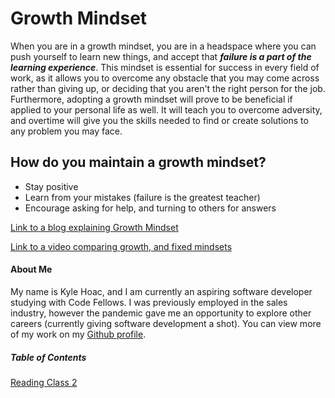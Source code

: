 # Growth Mindset
When you are in a growth mindset, you are in a headspace where you can push yourself to learn new things, and accept that __*failure is a part of the learning experience*__. This mindset is essential for success in every field of work, as it allows you to overcome any obstacle that you may come across rather than giving up, or deciding that you aren't the right person for the job. Furthermore, adopting a growth mindset will prove to be beneficial if applied to your personal life as well. It will teach you to overcome adversity, and overtime will give you the skills needed to find or create solutions to any problem you may face.

## How do you maintain a growth mindset?
- Stay positive
- Learn from your mistakes (failure is the greatest teacher)
- Encourage asking for help, and turning to others for answers

[Link to a blog explaining Growth Mindset](https://www.atlassian.com/blog/inside-atlassian/growth-mindset)

[Link to a video comparing growth, and fixed mindsets](https://www.youtube.com/watch?v=KUWn_TJTrnU&ab_channel=Sprouts)

#### About Me
My name is Kyle Hoac, and I am currently an aspiring software developer studying with Code Fellows. I was previously employed in the sales industry, however the pandemic gave me an opportunity to explore other careers (currently giving software development a shot). You can view more of my work on my [Github profile](https://github.com/kylehoac).

##### Table of Contents
[Reading Class 2](read02.md)
